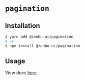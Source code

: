 # `pagination`

## Installation

```sh
$ yarn add @zenbu-ui/pagination
# or
$ npm install @zenbu-ui/pagination
```

## Usage

View docs [here](https://zenbu-ui.com/docs/components/pagination).
